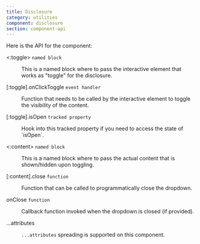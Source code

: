 ```yaml
---
title: Disclosure
category: utilities
component: disclosure
section: component-api
---
```


Here is the API for the component:

<dl class="dummy-component-props" aria-labelledby="component-api-disclosure"><dt>&lt;:toggle&gt; <code>named block</code></dt><dd><p>This is a named block where to pass the interactive element that works as "toggle" for the disclosure.</p></dd><dt>[:toggle].onClickToggle <code>event handler</code></dt><dd><p>Function that needs to be called by the interactive element to toggle the visibility of the content.</p></dd><dt>[:toggle].isOpen <code>tracked property</code></dt><dd><p>Hook into this tracked property if you need to access the state of `isOpen`.</p></dd><dt>&lt;:content&gt; <code>named block</code></dt><dd><p>This is a named block where to pass the actual content that is shown/hidden upon toggling.</p></dd><dt>[:content].close <code>function</code></dt><dd><p>Function that can be called to programmatically close the dropdown.</p></dd><dt>onClose <code>function</code></dt><dd><p>Callback function invoked when the dropdown is closed (if provided).</p></dd><dt>...attributes</dt><dd><p><code class="dummy-code">...attributes</code> spreading is supported on this component.</p></dd></dl>